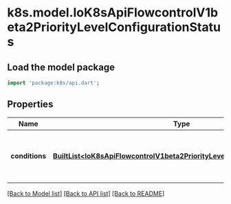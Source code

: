 # k8s.model.IoK8sApiFlowcontrolV1beta2PriorityLevelConfigurationStatus

## Load the model package
```dart
import 'package:k8s/api.dart';
```

## Properties
Name | Type | Description | Notes
------------ | ------------- | ------------- | -------------
**conditions** | [**BuiltList&lt;IoK8sApiFlowcontrolV1beta2PriorityLevelConfigurationCondition&gt;**](IoK8sApiFlowcontrolV1beta2PriorityLevelConfigurationCondition.md) | `conditions` is the current state of \"request-priority\". | [optional] 

[[Back to Model list]](../README.md#documentation-for-models) [[Back to API list]](../README.md#documentation-for-api-endpoints) [[Back to README]](../README.md)


